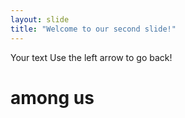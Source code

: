 ```yaml
---
layout: slide
title: "Welcome to our second slide!"
---
```

Your text
Use the left arrow to go back!
# among us

